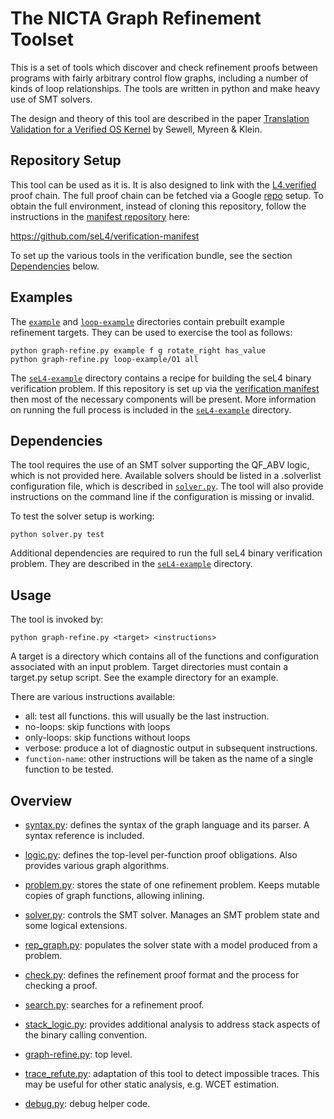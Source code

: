 The NICTA Graph Refinement Toolset
==================================

This is a set of tools which discover and check refinement proofs between
programs with fairly arbitrary control flow graphs, including a number of
kinds of loop relationships. The tools are written in python and make heavy
use of SMT solvers.

The design and theory of this tool are described in the paper [Translation
Validation for a Verified OS Kernel][1] by Sewell, Myreen & Klein.

  [1]: https://ssrg.nicta.com.au/publications/nictaabstracts/Sewell_MK_13.abstract.pml "Translation Validation for a Verified OS Kernel"

Repository Setup
----------------

This tool can be used as it is. It is also designed to link with the
[L4.verified][2] proof chain. The full proof chain can be fetched via a
Google [repo][3] setup. To obtain the full environment, instead of cloning
this repository, follow the instructions in the [manifest repository][4] here:

   https://github.com/seL4/verification-manifest

To set up the various tools in the verification bundle, see the section
[Dependencies](#dependencies) below.

  [2]: https://github.com/seL4/l4v                   "L4.verified Repository"
  [3]: http://source.android.com/source/downloading.html#installing-repo     "google repo installation"
  [4]: https://github.com/seL4/verification-manifest "Verification Manifest Repository"

Examples
--------

The [`example`](example/) and [`loop-example`](loop-example/) directories
contain prebuilt example refinement targets. They can be used to exercise the
tool as follows:

    python graph-refine.py example f g rotate_right has_value
    python graph-refine.py loop-example/O1 all

The [`seL4-example`](seL4-example/) directory contains a recipe for building
the seL4 binary verification problem. If this repository is set up via the
[verification manifest][4] then most of the necessary components will be
present. More information on running the full process is included in the
[`seL4-example`](seL4-example/) directory.

Dependencies
------------

The tool requires the use of an SMT solver supporting the QF\_ABV logic, which
is not provided here. Available solvers should be listed in a .solverlist
configuration file, which is described in [`solver.py`](solver.py). The tool
will also provide instructions on the command line if the configuration is
missing or invalid.

To test the solver setup is working:

    python solver.py test

Additional dependencies are required to run the full seL4 binary verification
problem. They are described in the [`seL4-example`](seL4-example/) directory.

Usage
-----

The tool is invoked by:

    python graph-refine.py <target> <instructions>

A target is a directory which contains all of the functions and configuration
associated with an input problem. Target directories must contain a target.py
setup script. See the example directory for an example.

There are various instructions available:

  - all: test all functions. this will usually be the last instruction.
  - no-loops: skip functions with loops
  - only-loops: skip functions without loops
  - verbose: produce a lot of diagnostic output in subsequent instructions. 
  - `function-name`: other instructions will be taken as the name of a single
function to be tested.

Overview
--------

  - [syntax.py](syntax.py): defines the syntax of the graph language and its parser. A syntax reference is included.
  - [logic.py](logic.py): defines the top-level per-function proof obligations. Also provides various graph algorithms.
  - [problem.py](problem.py): stores the state of one refinement problem. Keeps mutable copies of graph functions, allowing inlining.
  - [solver.py](solver.py): controls the SMT solver. Manages an SMT problem state and some logical extensions.
  - [rep\_graph.py](rep_graph.py): populates the solver state with a model produced from a problem.
  - [check.py](check.py): defines the refinement proof format and the process for checking a proof.
  - [search.py](search.py): searches for a refinement proof.
  - [stack\_logic.py](stack_logic.py): provides additional analysis to address stack aspects of the binary calling convention.
  - [graph-refine.py](graph-refine.py): top level.

  - [trace\_refute.py](trace_refute.py): adaptation of this tool to detect
    impossible traces. This may be useful for other static analysis, e.g. WCET
    estimation.
  - [debug.py](debug.py): debug helper code.

